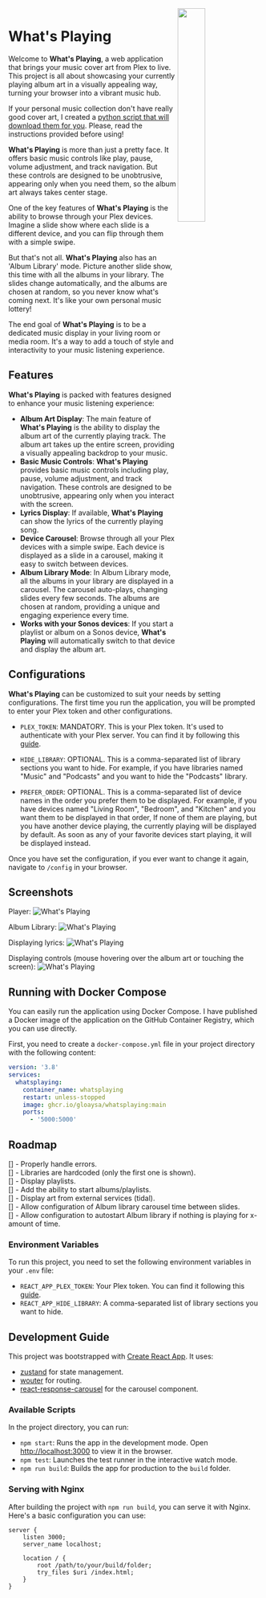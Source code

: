 
<img align="right" width="33%" src="./logo.png"> 
<h1>What's Playing</h1>

Welcome to **What's Playing**, a web application that brings your music cover art from Plex to live. This project is all about showcasing your currently playing album art in a visually appealing way, turning your browser into a vibrant music hub.

If your personal music collection don't have really good cover art, I created a [python script that will download them for you](https://github.com/gloaysa/whatsplaying/wiki/How-to-get-high-quality-covers-for-all-your-music). Please, read the instructions provided before using!

**What's Playing** is more than just a pretty face. It offers basic music controls like play, pause, volume adjustment, and track navigation. But these controls are designed to be unobtrusive, appearing only when you need them, so the album art always takes center stage.

One of the key features of **What's Playing** is the ability to browse through your Plex devices. Imagine a slide show where each slide is a different device, and you can flip through them with a simple swipe.

But that's not all. **What's Playing** also has an 'Album Library' mode. Picture another slide show, this time with all the albums in your library. The slides change automatically, and the albums are chosen at random, so you never know what's coming next. It's like your own personal music lottery!

The end goal of **What's Playing** is to be a dedicated music display in your living room or media room. It's a way to add a touch of style and interactivity to your music listening experience.

## Features

**What's Playing** is packed with features designed to enhance your music listening experience:

- **Album Art Display**: The main feature of **What's Playing** is the ability to display the album art of the currently playing track. 
The album art takes up the entire screen, providing a visually appealing backdrop to your music.
- **Basic Music Controls**: **What's Playing** provides basic music controls including play, pause, volume adjustment, and track navigation.
These controls are designed to be unobtrusive, appearing only when you interact with the screen.
- **Lyrics Display**: If available, **What's Playing** can show the lyrics of the currently playing song.
- **Device Carousel**: Browse through all your Plex devices with a simple swipe. 
Each device is displayed as a slide in a carousel, making it easy to switch between devices.
- **Album Library Mode**: In Album Library mode, all the albums in your library are displayed in a carousel.
The carousel auto-plays, changing slides every few seconds. The albums are chosen at random, providing a unique and engaging experience every time.
- **Works with your Sonos devices**: If you start a playlist or album on a Sonos device, **What's Playing** will automatically switch to that device and display the album art.

## Configurations

**What's Playing** can be customized to suit your needs by setting configurations.
The first time you run the application, you will be prompted to enter your Plex token and other configurations.

- `PLEX_TOKEN`: MANDATORY. This is your Plex token. It's used to authenticate with your Plex server. 
You can find it by following this [guide](https://support.plex.tv/articles/204059436-finding-an-authentication-token-x-plex-token/).

- `HIDE_LIBRARY`: OPTIONAL. This is a comma-separated list of library sections you want to hide.
For example, if you have libraries named "Music" and "Podcasts" and you want to hide the "Podcasts" library.

- `PREFER_ORDER`: OPTIONAL. This is a comma-separated list of device names in the order you prefer them to be displayed.
For example, if you have devices named "Living Room", "Bedroom", and "Kitchen" and you want them to be displayed in that order,
If none of them are playing, but you have another device playing,
the currently playing will be displayed by default. As soon as any of your favorite devices start playing, it will be displayed instead.

Once you have set the configuration, if you ever want to change it again, navigate to `/config` in your browser.

## Screenshots

Player:
![What's Playing](./example_player.png)

Album Library:
![What's Playing](./example_album.png)

Displaying lyrics:
![What's Playing](./example_lyrics.png)

Displaying controls (mouse hovering over the album art or touching the screen):
![What's Playing](./example_controls.png)

## Running with Docker Compose

You can easily run the application using Docker Compose.
I have published a Docker image of the application on the GitHub Container Registry, which you can use directly.

First, you need to create a `docker-compose.yml` file in your project directory with the following content:

```yaml
version: '3.8'
services:
  whatsplaying:
    container_name: whatsplaying
    restart: unless-stopped
    image: ghcr.io/gloaysa/whatsplaying:main
    ports:
      - '5000:5000'
```

## Roadmap
[] - Properly handle errors.  
[] - Libraries are hardcoded (only the first one is shown).  
[] - Display playlists.  
[] - Add the ability to start albums/playlists.  
[] - Display art from external services (tidal).  
[] - Allow configuration of Album library carousel time between slides.  
[] - Allow configuration to autostart Album library if nothing is playing for x-amount of time.  

### Environment Variables

To run this project, you need to set the following environment variables in your `.env` file:

- `REACT_APP_PLEX_TOKEN`: Your Plex token. You can find it following this [guide](https://support.plex.tv/articles/204059436-finding-an-authentication-token-x-plex-token/).
- `REACT_APP_HIDE_LIBRARY`: A comma-separated list of library sections you want to hide.

## Development Guide

This project was bootstrapped with [Create React App](https://github.com/facebook/create-react-app).
It uses:

- [zustand](https://github.com/pmndrs/zustand) for state management.
- [wouter](https://github.com/molefrog/wouter) for routing.
- [react-response-carousel](https://github.com/leandrowd/react-responsive-carousel) for the carousel component.

### Available Scripts

In the project directory, you can run:

- `npm start`: Runs the app in the development mode. Open [http://localhost:3000](http://localhost:3000) to view it in the browser.
- `npm test`: Launches the test runner in the interactive watch mode.
- `npm run build`: Builds the app for production to the `build` folder.

### Serving with Nginx

After building the project with `npm run build`, you can serve it with Nginx. Here's a basic configuration you can use:

```nginx
server {
    listen 3000;
    server_name localhost;

    location / {
        root /path/to/your/build/folder;
        try_files $uri /index.html;
    }
}
```
